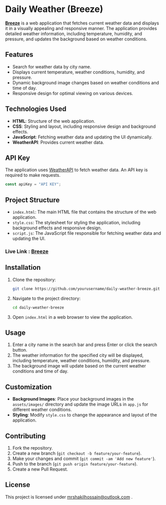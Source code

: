 # Daily Weather (Breeze)

**[Breeze](https://shakilofficial.github.io/breeze-daily-weather)** is a web application that fetches current weather data and displays it in a visually appealing and responsive manner. The application provides detailed weather information, including temperature, humidity, and pressure, and updates the background based on weather conditions.

## Features

- Search for weather data by city name.
- Displays current temperature, weather conditions, humidity, and pressure.
- Dynamic background image changes based on weather conditions and time of day.
- Responsive design for optimal viewing on various devices.

## Technologies Used

- **HTML**: Structure of the web application.
- **CSS**: Styling and layout, including responsive design and background effects.
- **JavaScript**: Fetching weather data and updating the UI dynamically.
- **WeatherAPI**: Provides current weather data.

## API Key

The application uses [WeatherAPI](https://www.weatherapi.com/) to fetch weather data. An API key is required to make requests.

```js
const apiKey = "API KEY";
```

## Project Structure

- `index.html`: The main HTML file that contains the structure of the web application.
- `style.css`: The stylesheet for styling the application, including background effects and responsive design.
- `script.js`: The JavaScript file responsible for fetching weather data and updating the UI.

### Live Link : [Breeze](https://shakilofficial.github.io/breeze-daily-weather)

## Installation

1. Clone the repository:

   ```sh
   git clone https://github.com/yourusername/daily-weather-breeze.git
   ```

2. Navigate to the project directory:

   ```sh
   cd daily-weather-breeze
   ```

3. Open `index.html` in a web browser to view the application.

## Usage

1. Enter a city name in the search bar and press Enter or click the search button.
2. The weather information for the specified city will be displayed, including temperature, weather conditions, humidity, and pressure.
3. The background image will update based on the current weather conditions and time of day.

## Customization

- **Background Images**: Place your background images in the `assets/images/` directory and update the image URLs in `app.js` for different weather conditions.
- **Styling**: Modify `style.css` to change the appearance and layout of the application.

## Contributing

1. Fork the repository.
2. Create a new branch (`git checkout -b feature/your-feature`).
3. Make your changes and commit (`git commit -am 'Add new feature'`).
4. Push to the branch (`git push origin feature/your-feature`).
5. Create a new Pull Request.

## License

This project is licensed under [mrshakilhossain@outlook.com](mrshakilhossain@outlook.com) .
